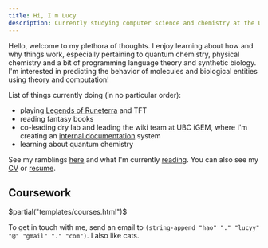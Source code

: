 ```yaml
---
title: Hi, I'm Lucy
description: Currently studying computer science and chemistry at the University of British Columbia.
---
```


Hello, welcome to my plethora of thoughts. I enjoy learning about how and why things work, especially pertaining to quantum chemistry, physical chemistry and a bit of programming language theory and synthetic biology. I'm interested in predicting the behavior of molecules and biological entities using theory and computation!

List of things currently doing (in no particular order): 

- playing [Legends of Runeterra](https://playruneterra.com/en-us/) and TFT
- reading fantasy books
- co-leading dry lab and leading the wiki team at UBC iGEM, where I'm creating an [internal documentation](https://github.com/UBC-iGEM/internal-wiki-2023-24) system
- learning about quantum chemistry


See my ramblings [here](/archive) and what I'm currently [reading](/read). You can also see my [CV](/cv/cv.pdf) or [resume](/resume-lucy/resume-Lucy-Hao.pdf).

## Coursework
$partial("templates/courses.html")$

<p>
To get in touch with me, send an email to <code>(string-append "hao" "." "lucyy" "@" "gmail" "." "com")</code>. I also like cats.
</p>
